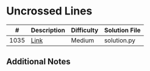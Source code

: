 # Uncrossed Lines
|#|Description|Difficulty|Solution File|
|-|-|-|-|
|1035|[Link](https://leetcode.com/problems/uncrossed-lines/)|Medium|solution.py|

## Additional Notes
